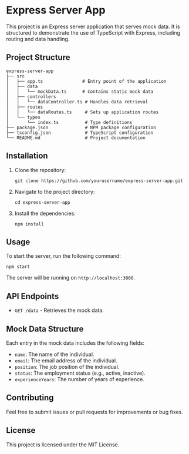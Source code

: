# Express Server App

This project is an Express server application that serves mock data. It is structured to demonstrate the use of TypeScript with Express, including routing and data handling.

## Project Structure

```
express-server-app
├── src
│   ├── app.ts               # Entry point of the application
│   ├── data
│   │   └── mockData.ts      # Contains static mock data
│   ├── controllers
│   │   └── dataController.ts # Handles data retrieval
│   ├── routes
│   │   └── dataRoutes.ts     # Sets up application routes
│   └── types
│       └── index.ts          # Type definitions
├── package.json              # NPM package configuration
├── tsconfig.json             # TypeScript configuration
└── README.md                 # Project documentation
```

## Installation

1. Clone the repository:
   ```
   git clone https://github.com/yourusername/express-server-app.git
   ```

2. Navigate to the project directory:
   ```
   cd express-server-app
   ```

3. Install the dependencies:
   ```
   npm install
   ```

## Usage

To start the server, run the following command:
```
npm start
```

The server will be running on `http://localhost:3000`.

## API Endpoints

- `GET /data` - Retrieves the mock data.

## Mock Data Structure

Each entry in the mock data includes the following fields:
- `name`: The name of the individual.
- `email`: The email address of the individual.
- `position`: The job position of the individual.
- `status`: The employment status (e.g., active, inactive).
- `experienceYears`: The number of years of experience.

## Contributing

Feel free to submit issues or pull requests for improvements or bug fixes. 

## License

This project is licensed under the MIT License.